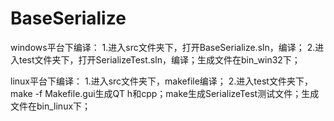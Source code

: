 # BaseSerialize
windows平台下编译：
1.进入src文件夹下，打开BaseSerialize.sln，编译；
2.进入test文件夹下，打开SerializeTest.sln，编译；生成文件在bin_win32下；

linux平台下编译：
1.进入src文件夹下，makefile编译；
2.进入test文件夹下，make -f Makefile.gui生成QT h和cpp；make生成SerializeTest测试文件；生成文件在bin_linux下；
